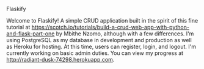 Flaskify

Welcome to Flaskify! A simple CRUD application built in the spirit of this fine tutorial at https://scotch.io/tutorials/build-a-crud-web-app-with-python-and-flask-part-one by Mbithe Nzomo, although with a few differences. I'm using PostgreSQL as my database in development and production as well as Heroku for hosting. At this time, users can register, login, and logout. I'm currently working on basic admin duties. You can view my progress at http://radiant-dusk-74298.herokuapp.com.
